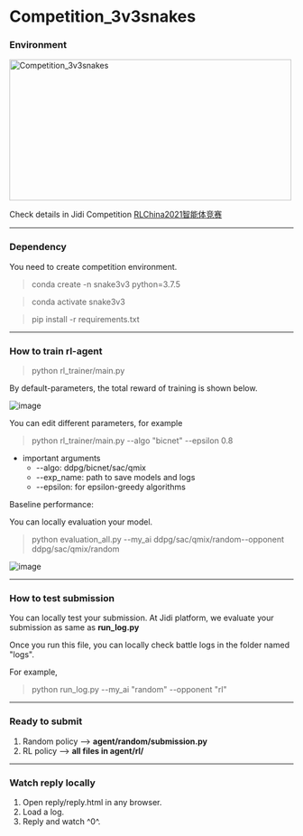 # Competition_3v3snakes

### Environment

<!-- ![image](https://github.com/jidiai/Competition_3v3snakes/blob/master/assets/snakesdemo.gif) -->

<img src="https://github.com/jidiai/Competition_3v3snakes/blob/master/assets/snakesdemo.gif" alt="Competition_3v3snakes" width="500" height="250" align="middle" />

Check details in Jidi Competition [RLChina2021智能体竞赛](http://www.jidiai.cn/compete_detail?compete=6)

---

### Dependency

You need to create competition environment.

> conda create -n snake3v3 python=3.7.5

> conda activate snake3v3

> pip install -r requirements.txt

---

### How to train rl-agent

> python rl_trainer/main.py

By default-parameters, the total reward of training is shown below.

![image](https://github.com/jidiai/Competition_3v3snakes/blob/master/assets/training.png)

You can edit different parameters, for example

> python rl_trainer/main.py --algo "bicnet" --epsilon 0.8

- important arguments
  - --algo: ddpg/bicnet/sac/qmix
  - --exp_name: path to save models and logs
  - --epsilon: for epsilon-greedy algorithms

Baseline performance:

You can locally evaluation your model.

> python evaluation_all.py --my_ai ddpg/sac/qmix/random--opponent ddpg/sac/qmix/random

![image](https://github.com/jidiai/Competition_3v3snakes/blob/master/assets/baseline.png)

---

### How to test submission

You can locally test your submission. At Jidi platform, we evaluate your submission as same as **run_log.py**

Once you run this file, you can locally check battle logs in the folder named "logs".

For example,

> python run_log.py --my_ai "random" --opponent "rl"

---

### Ready to submit

1. Random policy --> **agent/random/submission.py**
2. RL policy --> **all files in agent/rl/**

---

### Watch reply locally

1. Open reply/reply.html in any browser.
2. Load a log.
3. Reply and watch ^0^.
